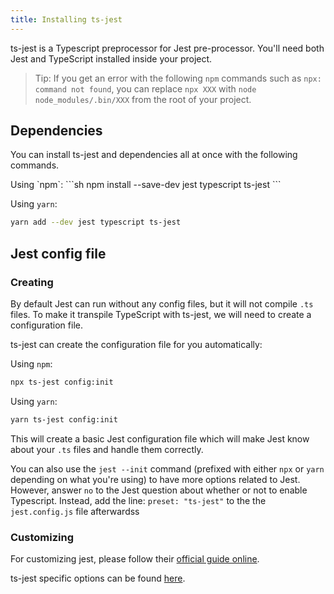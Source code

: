 ```yaml
---
title: Installing ts-jest
---
```

ts-jest is a Typescript preprocessor for Jest pre-processor. You'll need both Jest and TypeScript installed inside your project.

> Tip: If you get an error with the following `npm` commands such as `npx: command not found`, you can replace `npx XXX` with `node node_modules/.bin/XXX` from the root of your project.

## Dependencies
You can install ts-jest and dependencies all at once with the following commands.

<div class="row"><div class="col-md-6" markdown="block">
Using `npm`:
```sh
npm install --save-dev jest typescript ts-jest
```

</div><div class="col-md-6" markdown="block">

Using `yarn`:
```sh
yarn add --dev jest typescript ts-jest
```

</div></div>

## Jest config file

### Creating

By default Jest can run without any config files, but it will not compile `.ts` files.
To make it transpile TypeScript with ts-jest, we will need to create a configuration file.

ts-jest can create the configuration file for you automatically:
<div class="row"><div class="col-md-6" markdown="block">

Using `npm`:
```sh
npx ts-jest config:init
```

</div><div class="col-md-6" markdown="block">

Using `yarn`:
```sh
yarn ts-jest config:init
```

</div></div>

This will create a basic Jest configuration file which will make Jest know about your `.ts` files and handle them correctly.

You can also use the `jest --init` command (prefixed with either `npx` or `yarn` depending on what you're using) to have more options related to Jest.
However, answer `no` to the Jest question about whether or not to enable Typescript. Instead, add the line: `preset: "ts-jest"` to the the `jest.config.js` file afterwardss

### Customizing

For customizing jest, please follow their [official guide online](https://jestjs.io/docs/en/configuration.html).

ts-jest specific options can be found [here](config).
